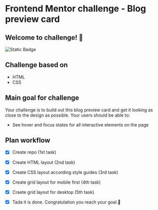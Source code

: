 # Frontend Mentor challenge - Blog preview card

## Welcome to challenge! 👋

![Static Badge](https://img.shields.io/badge/https%3A%2F%2Fimg.shields.io%2Fbadge%2FDifficulty-newbie-%236abecd?style=for-the-badge&logo=Frontend%20mentor&label=Diffilcuty&labelColor=%23555555&color=%236abecd)

## Challenge based on

- HTML
- CSS

## Main goal for challenge

Your challenge is to build out this blog preview card and get it looking as close to the design as possible.
Your users should be able to:
- See hover and focus states for all interactive elements on the page

## Plan workflow

- [x] Create repo (1st task)
- [x] Create HTML layout (2nd task)
- [x] Create CSS layout according style guides (3rd task)
- [x] Create grid layout for mobile first (4th task)
- [x] Craete grid layout for desktop (5th task)
- [x] Tada it is done. Congratulation you reach your goal.🎉

